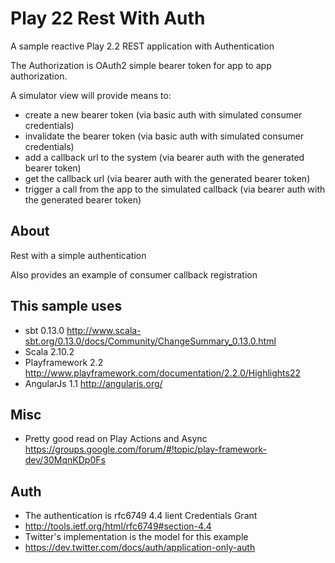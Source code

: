 Play 22 Rest With Auth
=============

A sample reactive Play 2.2 REST application with Authentication

The Authorization is OAuth2 simple bearer token for app to app authorization.

A simulator view will provide means to:

* create a new bearer token (via basic auth with simulated consumer credentials)
* invalidate the bearer token (via basic auth with simulated consumer credentials)
* add a callback url to the system (via bearer auth with the generated bearer token)
* get the callback url (via bearer auth with the generated bearer token)
* trigger a call from the app to the simulated callback (via bearer auth with the generated bearer token)


About
--------------

Rest with a simple authentication

Also provides an example of consumer callback registration
 

This sample uses
--------------

* sbt   0.13.0        http://www.scala-sbt.org/0.13.0/docs/Community/ChangeSummary_0.13.0.html
* Scala 2.10.2  
* Playframework 2.2   http://www.playframework.com/documentation/2.2.0/Highlights22
* AngularJs 1.1       http://angularjs.org/


Misc
--------------

* Pretty good read on Play Actions and Async  https://groups.google.com/forum/#!topic/play-framework-dev/30MqnKDp0Fs


Auth
--------------

* The authentication is rfc6749 4.4 lient Credentials Grant 
* http://tools.ietf.org/html/rfc6749#section-4.4
* Twitter's implementation is the model for this example
* https://dev.twitter.com/docs/auth/application-only-auth


